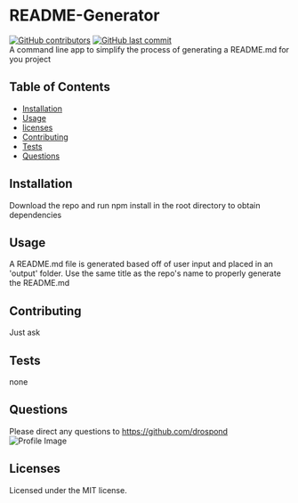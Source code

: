 
# README-Generator
[![GitHub contributors](https://img.shields.io/github/contributors/drospond/README-Generator)](https://github.com/drospond/README-Generator/graphs/contributors)
[![GitHub last commit](https://img.shields.io/github/last-commit/drospond/README-Generator?style=flat)]() \
A command line app to simplify the process of generating a README.md for you project
## Table of Contents
* [Installation](#installation)
* [Usage](#usage)
* [licenses](#licenses)
* [Contributing](#contributing)
* [Tests](#tests)
* [Questions](#questions)
## Installation
Download the repo and run npm install in the root directory to obtain dependencies 
## Usage
A README.md file is generated based off of user input and placed in an 'output' folder. Use the same title as the repo's name to properly generate the README.md
## Contributing
Just ask
## Tests
none
## Questions
Please direct any questions to
https://github.com/drospond \
![Profile Image](https://avatars1.githubusercontent.com/u/43630721?v=4)
## Licenses
Licensed under the MIT license.
